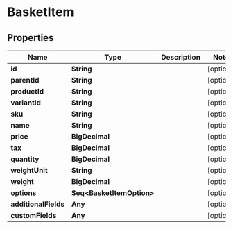 

# BasketItem


## Properties

Name | Type | Description | Notes
------------ | ------------- | ------------- | -------------
**id** | **String** |  |  [optional]
**parentId** | **String** |  |  [optional]
**productId** | **String** |  |  [optional]
**variantId** | **String** |  |  [optional]
**sku** | **String** |  |  [optional]
**name** | **String** |  |  [optional]
**price** | **BigDecimal** |  |  [optional]
**tax** | **BigDecimal** |  |  [optional]
**quantity** | **BigDecimal** |  |  [optional]
**weightUnit** | **String** |  |  [optional]
**weight** | **BigDecimal** |  |  [optional]
**options** | [**Seq&lt;BasketItemOption&gt;**](BasketItemOption.md) |  |  [optional]
**additionalFields** | **Any** |  |  [optional]
**customFields** | **Any** |  |  [optional]



